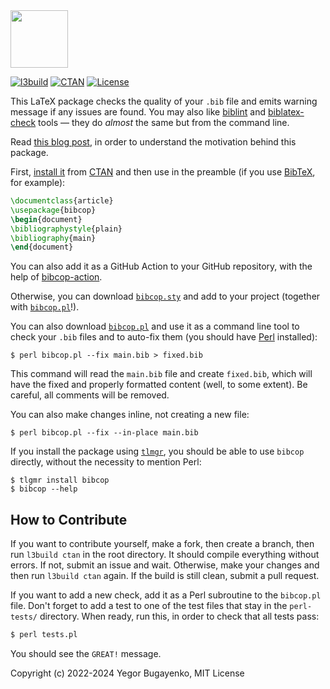 <img src="https://raw.githubusercontent.com/yegor256/bibcop/master/bibcop-logo.svg" height="92px"/>

[![l3build](https://github.com/yegor256/bibcop/actions/workflows/l3build.yml/badge.svg)](https://github.com/yegor256/bibcop/actions/workflows/l3build.yml)
[![CTAN](https://img.shields.io/ctan/v/bibcop)](https://ctan.org/pkg/bibcop)
[![License](https://img.shields.io/badge/license-MIT-green.svg)](https://github.com/yegor256/bibcop/blob/master/LICENSE.txt)

This LaTeX package checks the quality of your `.bib` file and
emits warning message if any issues are found. You may also like
[biblint](https://github.com/Kingsford-Group/biblint) and
[biblatex-check](https://github.com/pezmc/biblatex-check) tools —
they do _almost_ the same but from the command line.

Read [this blog post](https://www.yegor256.com/2023/09/05/style-checker-for-bibtex-files.html), 
in order to understand the motivation behind this package.

First, [install it](https://en.wikibooks.org/wiki/LaTeX/Installing_Extra_Packages)
from [CTAN](https://ctan.org/pkg/bibcop)
and then use in the preamble (if you use [BibTeX](http://www.bibtex.org/), for example):

```tex
\documentclass{article}
\usepackage{bibcop}
\begin{document}
\bibliographystyle{plain}
\bibliography{main}
\end{document}
```

You can also add it as a GitHub Action to your GitHub repository,
with the help of [bibcop-action](https://github.com/yegor256/bibcop-action).

Otherwise, you can download [`bibcop.sty`](https://yegor256.github.io/bibcop/bibcop.sty)
and add to your project (together with
[`bibcop.pl`](https://yegor256.github.io/bibcop/bibcop.pl)!).

You can also download [`bibcop.pl`](https://yegor256.github.io/bibcop/bibcop.pl)
and use it as a command line tool
to check your `.bib` files and to auto-fix them
(you should have [Perl](https://www.perl.org) installed):

```
$ perl bibcop.pl --fix main.bib > fixed.bib
```

This command will read the `main.bib` file and create `fixed.bib`, which
will have the fixed and properly formatted content (well, to some extent).
Be careful, all comments will be removed.

You can also make changes inline, not creating a new file:

```
$ perl bibcop.pl --fix --in-place main.bib
```

If you install the package using [`tlmgr`](https://www.tug.org/texlive/tlmgr.html),
you should be able to use `bibcop` directly, without the necessity to mention Perl:

```
$ tlgmr install bibcop
$ bibcop --help
```

## How to Contribute

If you want to contribute yourself, make a fork, then create a branch, 
then run `l3build ctan` in the root directory.
It should compile everything without errors. If not, submit an issue and wait.
Otherwise, make your changes and then run `l3build ctan` again. If the build is
still clean, submit a pull request.

If you want to add a new check, add it as a Perl subroutine to the `bibcop.pl` file.
Don't forget to add a test to one of the test files that stay in the `perl-tests/` directory.
When ready, run this, in order to check that all tests pass:

```bash
$ perl tests.pl
```

You should see the `GREAT!` message.

Copyright (c) 2022-2024 Yegor Bugayenko, MIT License